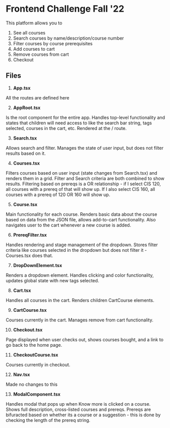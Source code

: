 # Frontend Challenge Fall '22

This platform allows you to 

1. See all courses
2. Search courses by name/description/course number
3. Filter courses by course prerequisites
4. Add courses to cart
5. Remove courses from cart
6. Checkout

## Files

1. **App.tsx**

All the routes are defined here

2. **AppRoot.tsx**

Is the root component for the entire app. Handles top-level functionality and states that children will need access to like the search bar string, tags selected, courses in the cart, etc. Rendered at the / route.

3. **Search.tsx**

Allows search and filter. Manages the state of user input, but does not filter results based on it.

4. **Courses.tsx**

Filters courses based on user input (state changes from Search.tsx) and renders them in a grid. Filter and Search criteria are both combined to show results. Filtering based on prereqs is a OR relationship - if I select CIS 120, all courses with a prereq of that will show up. If I also select CIS 160, all courses with a prereq of 120 OR 160 will show up.

5. **Course.tsx**

Main functionality for each course. Renders basic data about the course based on data from the JSON file, allows add-to-cart functionality. Also navigates user to the cart whenever a new course is added.

6. **PrereqFilter.tsx**

Handles rendering and stage management of the dropdown. Stores filter criteria like courses selected in the dropdown but does not filter it - Courses.tsx does that. 

7. **DropDownElement.tsx**

Renders a dropdown element. Handles clicking and color functionality, updates global state with new tags selected.

8. **Cart.tsx**

Handles all courses in the cart. Renders children CartCourse elements.

9. **CartCourse.tsx**

Courses currently in the cart. Manages remove from cart functionality.

10. **Checkout.tsx**

Page displayed when user checks out, shows courses bought, and a link to go back to the home page.

11. **CheckoutCourse.tsx**

Courses currently in checkout. 

12. **Nav.tsx**

Made no changes to this

13. **ModalComponent.tsx**

Handles modal that pops up when Know more is clicked on a course. Shows full description, cross-listed courses and prereqs. Prereqs are bifuracted based on whether its a course or a suggestion - this is done by checking the length of the prereq string.

